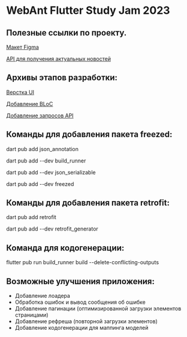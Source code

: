 # WebAnt Flutter Study Jam 2023

Полезные ссылки по проекту.
---


[Макет Figma](https://www.figma.com/file/4EiIlmS0PdOUSq5Wm2KLD0/News-App?type=design&node-id=1023%3A6915&mode=design&t=IFxOOnJJEZPPNcp1-1)

[API для получения актуальных новостей](https://api.spaceflightnewsapi.net/v4/docs/#/articles/articles_list)

Архивы этапов разработки:
---
[Верстка UI](https://drive.google.com/drive/folders/1uASYbQYD7qloy27v3Loe8mBNa5z4liYZ?usp=sharing)

[Добавление BLoC](https://drive.google.com/drive/folders/1A9PBBhVFkSXBesjVbcH4Hfu1YCQ2zX7m?usp=sharing)

[Добавление запросов API](https://drive.google.com/drive/folders/1N7t_ruMm9j1NVmOsesIGSwFPm0b3q_gZ?usp=sharing)

Команды для добавления пакета freezed:
---

dart pub add json_annotation


dart pub add --dev build_runner


dart pub add --dev json_serializable


dart pub add --dev freezed


Команды для добавления пакета retrofit:
---

dart pub add retrofit 


dart pub add --dev retrofit_generator




Команда для кодогенерации:
---
flutter pub run build_runner build --delete-conflicting-outputs

Возможные улучшения приложения:
---
+ Добавление лоадера
+ Обработка ошибок и вывод сообщения об ошибке
+ Добавление пагинации (оптимизированной загрузки элементов страницами)
+ Добавление рефреша (повторной загрузки элементов)
+ Добавление кодогенерации для маппинга моделей



